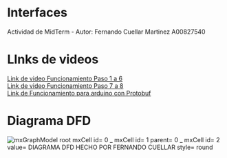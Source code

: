 # Interfaces
Actividad de MidTerm - Autor: Fernando Cuellar Martinez A00827540
# LInks de videos
[Link de video Funcionamiento Paso 1 a 6](https://drive.google.com/file/d/1emYHH88Ft-TMoo0sp1uwgtTFQWfG-5P-/view?usp=share_link)\
[Link de video Funcionamiento Paso 7 a 8](https://drive.google.com/file/d/1lwl2GcAH6AmOw8Fl-fXwjXSztrc1P0Hp/view?usp=sharing)\
[Link de Funcionamiento para arduino con Protobuf](https://drive.google.com/file/d/1giKIJEYNWWy6wwcf7OErQ0WSMvJpdxPN/view?usp=share_link)

# Diagrama DFD
![mxGraphModel root mxCell id= 0 _ mxCell id= 1 parent= 0 _ mxCell id= 2 value= DIAGRAMA DFD HECHO POR FERNANDO CUELLAR style= round](https://github.com/fercuellar/Interfaces/assets/58601693/dc6cab4c-4155-4a42-8fab-bed411c19706)
